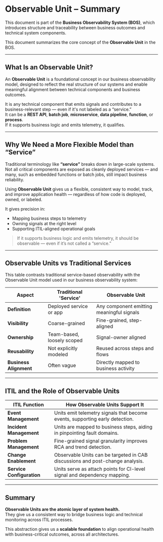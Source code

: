# Observable Unit – Summary

This document is part of the **Business Observability System (BOS)**, which introduces structure and traceability between business outcomes and technical system components.

This document summarizes the core concept of the **Observable Unit** in the BOS.

---

## What Is an Observable Unit?

An **Observable Unit** is a foundational concept in our business observability model, designed to reflect the real structure of our systems and enable meaningful alignment between technical components and business outcomes.

It is any technical component that emits signals and contributes to a business-relevant step — even if it's not labeled as a “service.”  
It can be a **REST API**, **batch job**, **microservice**, **data pipeline**, **function**, or **process**.  
If it supports business logic and emits telemetry, it qualifies.

---

## Why We Need a More Flexible Model than “Service”

Traditional terminology like **“service”** breaks down in large-scale systems. Not all critical components are exposed as cleanly deployed services — and many, such as embedded functions or batch jobs, still impact business reliability.

Using **Observable Unit** gives us a flexible, consistent way to model, track, and improve application health — regardless of how code is deployed, owned, or labeled.

It gives precision in:

- Mapping business steps to telemetry  
- Owning signals at the right level  
- Supporting ITIL-aligned operational goals

> If it supports business logic and emits telemetry, it should be observable — even if it’s not called a “service.”

---

## Observable Units vs Traditional Services

This table contrasts traditional service-based observability with the Observable Unit model used in our business observability system:

| **Aspect**         | **Traditional 'Service'**        | **Observable Unit**                                 |
|--------------------|----------------------------------|-----------------------------------------------------|
| **Definition**      | Deployed service or app          | Any component emitting meaningful signals           |
| **Visibility**      | Coarse-grained                   | Fine-grained, step-aligned                          |
| **Ownership**       | Team-based, loosely scoped       | Signal-owner aligned                                |
| **Reusability**     | Not explicitly modeled           | Reused across steps and flows                       |
| **Business Alignment** | Often vague                   | Directly mapped to business activity                |

---

## ITIL and the Role of Observable Units

| **ITIL Function**       | **How Observable Units Support It**                                                   |
|-------------------------|----------------------------------------------------------------------------------------|
| **Event Management**    | Units emit telemetry signals that become events, supporting early detection.           |
| **Incident Management** | Units are mapped to business steps, aiding in pinpointing fault domains.              |
| **Problem Management**  | Fine-grained signal granularity improves RCA and trend detection.                     |
| **Change Enablement**   | Observable Units can be targeted in CAB discussions and post-change analysis.         |
| **Service Configuration** | Units serve as attach points for CI-level signal and dependency mapping.          |

---

## Summary

**Observable Units are the atomic layer of system health.**  
They give us a consistent way to bridge business logic and technical monitoring across ITIL processes.

This abstraction gives us a **scalable foundation** to align operational health with business-critical outcomes, across all architectures.
